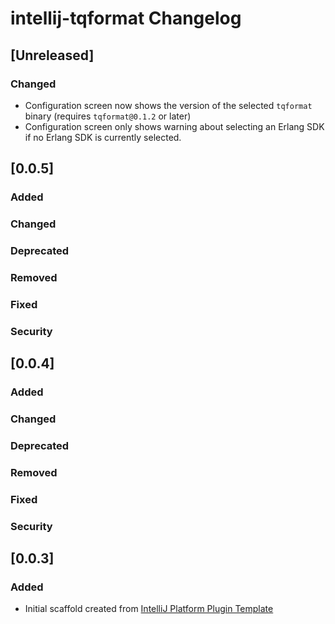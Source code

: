 <!-- Keep a Changelog guide -> https://keepachangelog.com -->

# intellij-tqformat Changelog

## [Unreleased]
### Changed

- Configuration screen now shows the version of the selected `tqformat` binary (requires `tqformat@0.1.2` or later)
- Configuration screen only shows warning about selecting an Erlang SDK if no Erlang SDK is currently selected.

## [0.0.5]
### Added

### Changed

### Deprecated

### Removed

### Fixed

### Security
## [0.0.4]
### Added

### Changed

### Deprecated

### Removed

### Fixed

### Security
## [0.0.3]
### Added
- Initial scaffold created from [IntelliJ Platform Plugin Template](https://github.com/JetBrains/intellij-platform-plugin-template)
